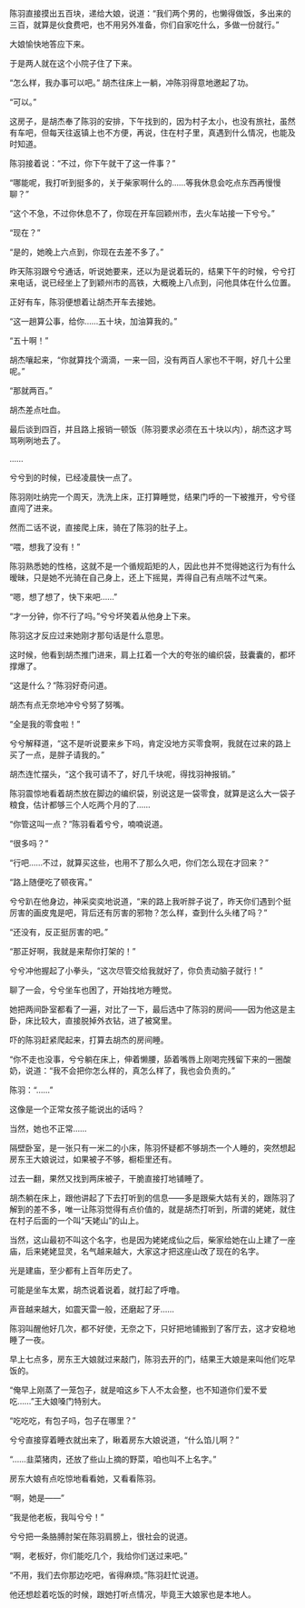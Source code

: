 陈羽直接摸出五百块，递给大娘，说道：“我们两个男的，也懒得做饭，多出来的三百，就算是伙食费吧，也不用另外准备，你们自家吃什么，多做一份就行。”

大娘愉快地答应下来。

于是两人就在这个小院子住了下来。

“怎么样，我办事可以吧。” 胡杰往床上一躺，冲陈羽得意地邀起了功。

“可以。”

这房子，是胡杰奉了陈羽的安排，下午找到的，因为村子太小，也没有旅社，虽然有车吧，但每天往返镇上也不方便，再说，住在村子里，真遇到什么情况，也能及时知道。

陈羽接着说：“不过，你下午就干了这一件事？”

“哪能呢，我打听到挺多的，关于柴家啊什么的……等我休息会吃点东西再慢慢聊？”

“这个不急，不过你休息不了，你现在开车回颖州市，去火车站接一下兮兮。”

“现在？”

“是的，她晚上六点到，你现在去差不多了。”

昨天陈羽跟兮兮通话，听说她要来，还以为是说着玩的，结果下午的时候，兮兮打来电话，说已经坐上了到颖州市的高铁，大概晚上八点到，问他具体在什么位置。

正好有车，陈羽便想着让胡杰开车去接她。

“这一趟算公事，给你……五十块，加油算我的。”

“五十啊！”

胡杰嚷起来，“你就算找个滴滴，一来一回，没有两百人家也不干啊，好几十公里呢。”

“那就两百。”

胡杰差点吐血。

最后谈到四百，并且路上报销一顿饭（陈羽要求必须在五十块以内），胡杰这才骂骂咧咧地去了。

……

兮兮到的时候，已经凌晨快一点了。

陈羽刚吐纳完一个周天，洗洗上床，正打算睡觉，结果门呼的一下被推开，兮兮径直闯了进来。

然而二话不说，直接爬上床，骑在了陈羽的肚子上。

“喂，想我了没有！”

陈羽熟悉她的性格，这就不是一个循规蹈矩的人，因此也并不觉得她这行为有什么暧昧，只是她不光骑在自己身上，还上下摇晃，弄得自己有点喘不过气来。

“嗯，想了想了，快下来吧……”

“才一分钟，你不行了吗。”兮兮坏笑着从他身上下来。

陈羽这才反应过来她刚才那句话是什么意思。

这时候，他看到胡杰推门进来，肩上扛着一个大的夸张的编织袋，鼓囊囊的，都坏撑爆了。

“这是什么？”陈羽好奇问道。

胡杰有点无奈地冲兮兮努了努嘴。

“全是我的零食啦！”

兮兮解释道，“这不是听说要来乡下吗，肯定没地方买零食啊，我就在过来的路上买了一点，是胖子请我的。”

胡杰连忙摆头，“这个我可请不了，好几千块呢，得找羽神报销。”

陈羽震惊地看着胡杰放在脚边的编织袋，别说这是一袋零食，就算是这么大一袋子粮食，估计都够三个人吃两个月的了……

“你管这叫一点？”陈羽看着兮兮，喃喃说道。

“很多吗？”

“行吧……不过，就算买这些，也用不了那么久吧，你们怎么现在才回来？”

“路上随便吃了顿夜宵。”

兮兮趴在他身边，神采奕奕地说道，“来的路上我听胖子说了，昨天你们遇到个挺厉害的画皮鬼是吧，背后还有厉害的邪物？怎么样，查到什么头绪了吗？”

“还没有，反正挺厉害的吧。”

“那正好啊，我就是来帮你打架的！”

兮兮冲他握起了小拳头，“这次尽管交给我就好了，你负责动脑子就行！”

聊了一会，兮兮坐车也困了，开始找地方睡觉。

她把两间卧室都看了一遍，对比了一下，最后选中了陈羽的房间——因为他这是主卧，床比较大，直接脱掉外衣钻，进了被窝里。

吓的陈羽赶紧爬起来，打算去胡杰的房间睡。

“你不走也没事，兮兮躺在床上，伸着懒腰，舔着嘴唇上刚喝完残留下来的一圈酸奶，说道：“我不会把你怎么样的，真怎么样了，我也会负责的。”

陈羽：“……”

这像是一个正常女孩子能说出的话吗？

当然，她也不正常……

隔壁卧室，是一张只有一米二的小床，陈羽怀疑都不够胡杰一个人睡的，突然想起房东王大娘说过，如果被子不够，橱柜里还有。

过去一翻，果然又找到两床被子，干脆直接打地铺睡了。

胡杰躺在床上，跟他讲起了下去打听到的信息——多是跟柴大姑有关的，跟陈羽了解到的差不多，唯一让陈羽觉得有点价值的，就是胡杰打听到，所谓的姥姥，就住在村子后面的一个叫“天姥山”的山上。

当然，这山最初不叫这个名字，也是因为姥姥成仙之后，柴家给她在山上建了一座庙，后来姥姥显灵，名气越来越大，大家这才把这座山改了现在的名字。

光是建庙，至少都有上百年历史了。

可能是坐车太累，胡杰说着说着，就打起了呼噜。

声音越来越大，如震天雷一般，还磨起了牙……

陈羽叫醒他好几次，都不好使，无奈之下，只好把地铺搬到了客厅去，这才安稳地睡了一夜。

早上七点多，房东王大娘就过来敲门，陈羽去开的门，结果王大娘是来叫他们吃早饭的。

“俺早上刚蒸了一笼包子，就是咱这乡下人不太会整，也不知道你们爱不爱吃……”王大娘嗓门特别大。

“吃吃吃，有包子吗，包子在哪里？”

兮兮直接穿着睡衣就出来了，瞅着房东大娘说道，“什么馅儿啊？”

“……韭菜猪肉，还放了些山上摘的野菜，咱也叫不上名字。”

房东大娘有点吃惊地看看她，又看看陈羽。

“啊，她是——”

“我是他老板，我叫兮兮！”

兮兮把一条胳膊肘架在陈羽肩膀上，很社会的说道。

“啊，老板好，你们能吃几个，我给你们送过来吧。”

“不用，我们去你那边吃吧，省得麻烦。”陈羽赶忙说道。

他还想趁着吃饭的时候，跟她打听点情况，毕竟王大娘家也是本地人。
